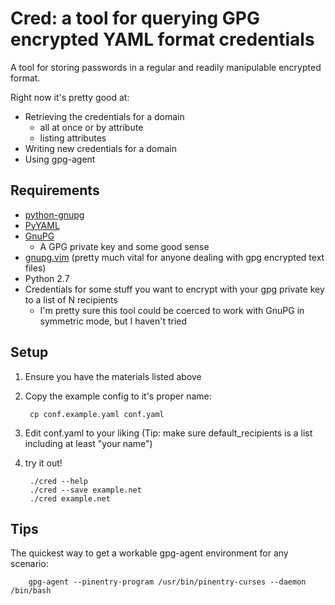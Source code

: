 Cred: a tool for querying GPG encrypted YAML format credentials
===============================================================

A tool for storing passwords in a regular and readily manipulable encrypted format.

Right now it's pretty good at:
  - Retrieving the credentials for a domain
    - all at once or by attribute
    - listing attributes
  - Writing new credentials for a domain
  - Using gpg-agent

Requirements
------------
- [python-gnupg][1]
- [PyYAML][2]
- [GnuPG][3]
  - A GPG private key and some good sense
- [gnupg.vim][4] (pretty much vital for anyone dealing with gpg encrypted text files)
- Python 2.7
- Credentials for some stuff you want to encrypt with your gpg private key to a list of N recipients
  - I'm pretty sure this tool could be coerced to work with GnuPG in symmetric mode, but I haven't tried

Setup
-----
1. Ensure you have the materials listed above 
1. Copy the example config to it's proper name:
        
        cp conf.example.yaml conf.yaml 
2. Edit conf.yaml to your liking (Tip: make sure default\_recipients is a list including at least "your name")
4. try it out!
        
        ./cred --help
        ./cred --save example.net
        ./cred example.net

Tips
----
The quickest way to get a workable gpg-agent environment for any scenario:
        
        gpg-agent --pinentry-program /usr/bin/pinentry-curses --daemon /bin/bash

[1]: http://pypi.python.org/pypi/python-gnupg   "python-gnupg"
[2]: http://pypi.python.org/pypi/PyYAML         "PyYAML"
[3]: http://www.gnupg.org/                      "GnuPG"
[4]: http://www.vim.org/scripts/script.php?script_id=3645   "gnupg.vim"
